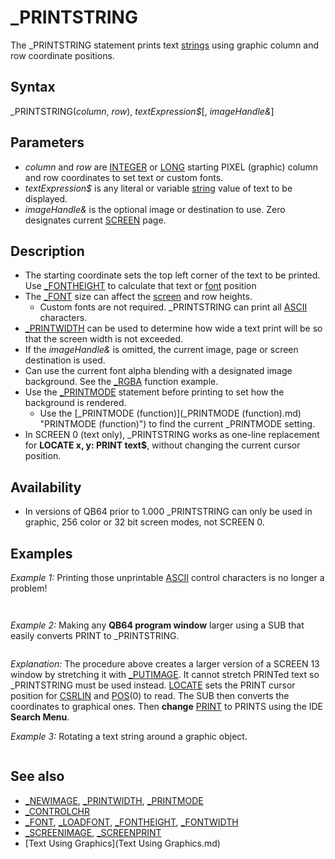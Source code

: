# _PRINTSTRING

The _PRINTSTRING statement prints text [strings](strings.md) using graphic column and row coordinate positions.

  

## Syntax

_PRINTSTRING(*column*, *row*), *textExpression$*[, *imageHandle&*]
  

## Parameters

* *column* and *row* are [INTEGER](INTEGER.md) or [LONG](LONG.md) starting PIXEL (graphic) column and row coordinates to set text or custom fonts.
* *textExpression$* is any literal or variable [string](string.md) value of text to be displayed.
* *imageHandle&* is the optional image or destination to use. Zero designates current [SCREEN](SCREEN.md) page.

  

## Description

* The starting coordinate sets the top left corner of the text to be printed. Use [_FONTHEIGHT](_FONTHEIGHT.md) to calculate that text or [font](font.md) position
* The [_FONT](_FONT.md) size can affect the [screen](screen.md) and row heights.
	+ Custom fonts are not required. _PRINTSTRING can print all [ASCII](ASCII.md) characters.
* [_PRINTWIDTH](_PRINTWIDTH.md) can be used to determine how wide a text print will be so that the screen width is not exceeded.
* If the *imageHandle&* is omitted, the current image, page or screen destination is used.
* Can use the current font alpha blending with a designated image background. See the [_RGBA](_RGBA.md) function example.
* Use the [_PRINTMODE](_PRINTMODE.md) statement before printing to set how the background is rendered.
	+ Use the [_PRINTMODE (function)](_PRINTMODE (function).md) "PRINTMODE (function)") to find the current _PRINTMODE setting.
* In SCREEN 0 (text only), _PRINTSTRING works as one-line replacement for **LOCATE x, y: PRINT text$**, without changing the current cursor position.

  

## Availability

* In versions of QB64 prior to 1.000 _PRINTSTRING can only be used in graphic, 256 color or 32 bit screen modes, not SCREEN 0.

  

## Examples

*Example 1:* Printing those unprintable [ASCII](ASCII.md) control characters is no longer a problem!

``` [SCREEN](SCREEN.md) [_NEWIMAGE](_NEWIMAGE.md)(800, 600, 256)  [FOR](FOR.md) code = 0 [TO](TO.md) 31   chrstr$ = chrstr$ + [CHR$](CHR$.md)(code) + [SPACE$](SPACE$.md)(1) [NEXT](NEXT.md)  [_FONT](_FONT.md) [_LOADFONT](_LOADFONT.md)("C:\Windows\Fonts\Cour.ttf", 20, "MONOSPACE") 'select monospace font  _PRINTSTRING (0, 16), chrstr$  [END](END.md)  
```

```   ☺ ☻ ♥ ♦ ♣ ♠ • ◘ ○ ◙ ♂ ♀ ♪ ♫ ☼ ► ◄ ↕ ‼ ¶ § ▬ ↨ ↑ ↓ → ← ∟ ↔ ▲ ▼  
```

  

*Example 2:* Making any **QB64 program window** larger using a SUB that easily converts PRINT to _PRINTSTRING.

``` Scr13& = [_NEWIMAGE](_NEWIMAGE.md)(320, 200, 13)  'this is the old SCREEN 13 image page to set the image Big13& = [_NEWIMAGE](_NEWIMAGE.md)(640, 480, 256) 'use 4 X 3 aspect ratio that QBasic used when full screen  [SCREEN](SCREEN.md) Big13& [_DEST](_DEST.md) Scr13& image1& = [_LOADIMAGE](_LOADIMAGE.md)("Howie.BMP", 256) image2& = [_LOADIMAGE](_LOADIMAGE.md)("Howie2.BMP", 256) [_PUTIMAGE](_PUTIMAGE.md) (10, 20), image1&, Scr13& [_PUTIMAGE](_PUTIMAGE.md) (160, 20), image2&, Scr13& [_COPYPALETTE](_COPYPALETTE.md) image1&, Scr13& [COLOR](COLOR.md) 151: [LOCATE](LOCATE.md) 2, 4: PRINTS "Screen 13 Height Reduction to 83%" [LOCATE](LOCATE.md) 22, 22: PRINTS [CHR$](CHR$.md)(24) + " 4 X 3 Proportion"  'use [concatenation](concatenation.md) [LOCATE](LOCATE.md) 24, 21: PRINTS [CHR$](CHR$.md)(27) + " Stretched at 100%" 'instead of a [semicolon](semicolon.md)! [_COPYPALETTE](_COPYPALETTE.md) Scr13&, Big13&  'required when imported image colors are used [_PUTIMAGE](_PUTIMAGE.md) , Scr13&, Big13&   'stretches the screen to double the size K$ = [INPUT$](INPUT$.md)(1) [END](END.md)  [SUB](SUB.md) PRINTS (Text$) row% = ([CSRLIN](CSRLIN.md) - 1) * [_FONTHEIGHT](_FONTHEIGHT.md)      'finds current screen page text or font row height col% = ([POS](POS.md)(0) - 1) * [_PRINTWIDTH](_PRINTWIDTH.md)("W") 'finds current page text or font column width _PRINTSTRING (col%, row%), Text$ [END SUB](END SUB.md)  
```

*Explanation:* The procedure above creates a larger version of a SCREEN 13 window by stretching it with [_PUTIMAGE](_PUTIMAGE.md). It cannot stretch PRINTed text so _PRINTSTRING must be used instead. [LOCATE](LOCATE.md) sets the PRINT cursor position for [CSRLIN](CSRLIN.md) and [POS](POS.md)(0) to read. The SUB then converts the coordinates to graphical ones. Then **change** [PRINT](PRINT.md) to PRINTS using the IDE **Search Menu**.
  

*Example 3:* Rotating a text string around a graphic object.

``` [SCREEN](SCREEN.md) 12 [DIM](DIM.md) row [AS](AS.md) [INTEGER](INTEGER.md), cnt [AS](AS.md) [INTEGER](INTEGER.md), cstart [AS](AS.md) [SINGLE](SINGLE.md), cend [AS](AS.md) [SINGLE](SINGLE.md) [DIM](DIM.md) xrot [AS](AS.md) [INTEGER](INTEGER.md), yrot [AS](AS.md) [INTEGER](INTEGER.md), scale [AS](AS.md) [INTEGER](INTEGER.md) ' [_FULLSCREEN](_FULLSCREEN.md)                       'full screen optional cstart = 0: cend = 8 * [ATN](ATN.md)(1) xrot = 6: yrot = 60: scale = 4 row = 1 [CIRCLE](CIRCLE.md) (320, 240), 15, 9: [PAINT](PAINT.md) [STEP](STEP.md)(0, 0), 9 [DO](DO.md)   [FOR](FOR.md) i = cstart [TO](TO.md) cend [STEP](STEP.md) .04     x = 300 + (scale * 40 - (row * xrot)) * [COS](COS.md)(i)     y = 200 + (scale * 40 - (row * yrot)) * [SIN](SIN.md)(i)     cnt = cnt + 1     [COLOR](COLOR.md) 7: _PRINTSTRING (x, y), "HELLO WORLD!", 0  'display     [IF](IF.md) cnt = [LEN](LEN.md)(text$) * 8 [THEN](THEN.md) cnt = 0: [EXIT DO](EXIT DO.md)     [_DISPLAY](_DISPLAY.md)     [COLOR](COLOR.md) 0: _PRINTSTRING (x, y), "HELLO WORLD!", 0  'erase     [_DELAY](_DELAY.md) 0.02   [NEXT](NEXT.md) [LOOP](LOOP.md) [UNTIL](UNTIL.md) [INKEY$](INKEY$.md) = [CHR$](CHR$.md)(27) 'escape key exit [COLOR](COLOR.md) 15 [END](END.md)  
```

  

## See also

* [_NEWIMAGE](_NEWIMAGE.md), [_PRINTWIDTH](_PRINTWIDTH.md), [_PRINTMODE](_PRINTMODE.md)
* [_CONTROLCHR](_CONTROLCHR.md)
* [_FONT](_FONT.md), [_LOADFONT](_LOADFONT.md), [_FONTHEIGHT](_FONTHEIGHT.md), [_FONTWIDTH](_FONTWIDTH.md)
* [_SCREENIMAGE](_SCREENIMAGE.md), [_SCREENPRINT](_SCREENPRINT.md)
* [Text Using Graphics](Text Using Graphics.md)

  
